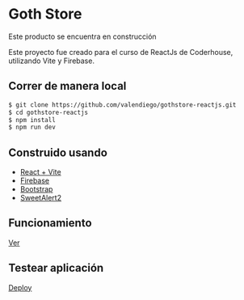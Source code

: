 # Goth Store

Este producto se encuentra en construcción

Este proyecto fue creado para el curso de ReactJs de Coderhouse, utilizando Vite y Firebase.

## Correr de manera local
```bash
$ git clone https://github.com/valendiego/gothstore-reactjs.git
$ cd gothstore-reactjs
$ npm install
$ npm run dev
```

## Construido usando

- [React + Vite](https://vitejs.dev/)
- [Firebase](https://firebase.com)
- [Bootstrap](https://getbootstrap.com/)
- [SweetAlert2](https://sweetalert2.github.io/)

## Funcionamiento

[Ver](https://www.veed.io/view/84fa1099-5af8-4645-a495-8dfca574caed?panel=share)

## Testear aplicación

[Deploy](https://gothstore.vercel.app/)
